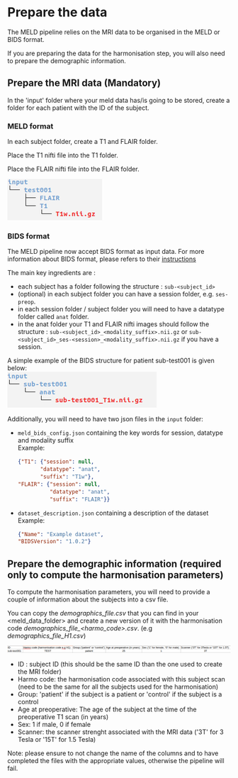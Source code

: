 # Prepare the data

The MELD pipeline relies on the MRI data to be organised in the MELD or BIDS format. 

If you are preparing the data for the harmonisation step, you will also need to prepare the demographic information. 

## Prepare the MRI data (Mandatory)

In the 'input' folder where your meld data has/is going to be stored, create a folder for each patient with the ID of the subject. 

### MELD format

In each subject folder, create a T1 and FLAIR folder.

Place the T1 nifti file into the T1 folder.

Place the FLAIR nifti file into the FLAIR folder.

![example](https://raw.githubusercontent.com//MELDProject/meld_graph/main/docs/images/input_structure_meld_format.png)

### BIDS format

The MELD pipeline now accept BIDS format as input data. For more information about BIDS format, please refers to their [instructions](https://bids.neuroimaging.io/)

The main key ingredients are : 
- each subject has a folder following the structure : `sub-<subject_id>`
- (optional) in each subject folder you can have a session folder, e.g. `ses-preop`. 
- in each session folder / subject folder you will need to have a datatype folder called `anat` folder. 
- in the anat folder your T1 and FLAIR nifti images should follow the structure : `sub-<subject_id>_<modality_suffix>.nii.gz` or `sub-<subject_id>_ses-<session>_<modality_suffix>.nii.gz` if you have a session.

A simple example of the BIDS structure for patient sub-test001 is given below:\
![example](https://raw.githubusercontent.com//MELDProject/meld_graph/main/docs/images/input_structure_bids_format.png)

Additionally, you will need to have two json files in the `input` folder:
- `meld_bids_config.json` containing the key words for session, datatype and modality suffix \
    Example: 
    ```json
    {"T1": {"session": null, 
           "datatype": "anat",
           "suffix": "T1w"},
    "FLAIR": {"session": null, 
              "datatype": "anat",
              "suffix": "FLAIR"}}
    ```

- `dataset_description.json` containing a description of the dataset \
    Example:
    ```json
    {"Name": "Example dataset", 
    "BIDSVersion": "1.0.2"}
    ```

## Prepare the demographic information (required only to compute the harmonisation parameters)

To compute the harmonisation parameters, you will need to provide a couple of information about the subjects into a csv file. 

You can copy the *demographics_file.csv* that you can find in your <meld_data_folder> and create a new version of it with the harmonisation code *demographics_file_<harmo_code>.csv*. (e.g *demographics_file_H1.csv*)

![example](https://raw.githubusercontent.com//MELDProject/meld_graph/main/docs/images/example_demographic_csv.png)

- ID : subject ID  (this should be the same ID than the one used to create the MRI folder)
- Harmo code: the harmonisation code associated with this subject scan (need to be the same for all the subjects used for the harmonisation) 
- Group: 'patient' if the subject is a patient or 'control' if the subject is a control 
- Age at preoperative: The age of the subject at the time of the preoperative T1 scan (in years)
- Sex: 1 if male, 0 if female
- Scanner: the scanner strenght associated with the MRI data ('3T' for 3 Tesla or '15T' for 1.5 Tesla)

Note: please ensure to not change the name of the columns and to have completed the files with the appropriate values, otherwise the pipeline will fail. 


